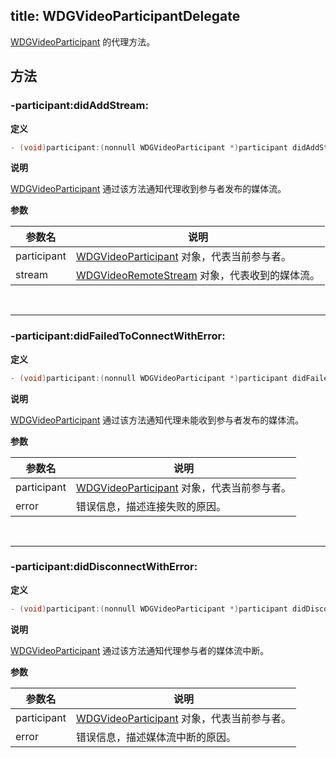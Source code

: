 title: WDGVideoParticipantDelegate
---

[WDGVideoParticipant](/video/iOS/api/WDGVideoParticipant.html) 的代理方法。

## 方法

### -participant:didAddStream:

**定义**

```objectivec
- (void)participant:(nonnull WDGVideoParticipant *)participant didAddStream:(nonnull WDGVideoRemoteStream *)stream;
```

**说明**

[WDGVideoParticipant](/video/iOS/api/WDGVideoParticipant.html) 通过该方法通知代理收到参与者发布的媒体流。

**参数**

 参数名 | 说明 
---|---
participant|[WDGVideoParticipant](/video/iOS/api/WDGVideoParticipant.html) 对象，代表当前参与者。
stream|[WDGVideoRemoteStream](/video/iOS/api/WDGVideoRemoteStream.html) 对象，代表收到的媒体流。

</br>

---

### -participant:didFailedToConnectWithError:

**定义**

```objectivec
- (void)participant:(nonnull WDGVideoParticipant *)participant didFailedToConnectWithError:(nonnull NSError *)error;
```

**说明**

[WDGVideoParticipant](/video/iOS/api/WDGVideoParticipant.html) 通过该方法通知代理未能收到参与者发布的媒体流。

**参数**

 参数名 | 说明 
---|---
participant|[WDGVideoParticipant](/video/iOS/api/WDGVideoParticipant.html) 对象，代表当前参与者。
error|错误信息，描述连接失败的原因。

</br>

---

### -participant:didDisconnectWithError:

**定义**

```objectivec
- (void)participant:(nonnull WDGVideoParticipant *)participant didDisconnectWithError:(NSError *_Nullable)error;
```

**说明**

[WDGVideoParticipant](/video/iOS/api/WDGVideoParticipant.html) 通过该方法通知代理参与者的媒体流中断。

**参数**

 参数名 | 说明 
---|---
participant|[WDGVideoParticipant](/video/iOS/api/WDGVideoParticipant.html) 对象，代表当前参与者。
error|错误信息，描述媒体流中断的原因。

